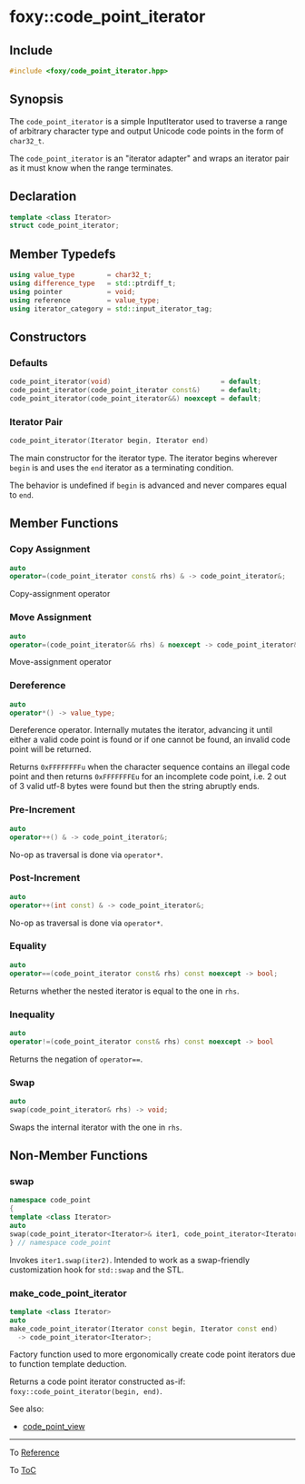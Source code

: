 # foxy::code_point_iterator

## Include

```c++
#include <foxy/code_point_iterator.hpp>
```

## Synopsis

The `code_point_iterator` is a simple InputIterator used to traverse a range of arbitrary character
type and output Unicode code points in the form of `char32_t`.

The `code_point_iterator` is an "iterator adapter" and wraps an iterator pair as it must know when
the range terminates.

## Declaration

```c++
template <class Iterator>
struct code_point_iterator;
```

## Member Typedefs

```c++
using value_type        = char32_t;
using difference_type   = std::ptrdiff_t;
using pointer           = void;
using reference         = value_type;
using iterator_category = std::input_iterator_tag;
```

## Constructors

### Defaults

```c++
code_point_iterator(void)                           = default;
code_point_iterator(code_point_iterator const&)     = default;
code_point_iterator(code_point_iterator&&) noexcept = default;
```

### Iterator Pair

```c++
code_point_iterator(Iterator begin, Iterator end)
```

The main constructor for the iterator type. The iterator begins wherever `begin` is and uses the
`end` iterator as a terminating condition.

The behavior is undefined if `begin` is advanced and never compares equal to `end`.

## Member Functions

### Copy Assignment

```c++
auto
operator=(code_point_iterator const& rhs) & -> code_point_iterator&;
```

Copy-assignment operator

### Move Assignment

```c++
auto
operator=(code_point_iterator&& rhs) & noexcept -> code_point_iterator&;
```

Move-assignment operator

### Dereference

```c++
auto
operator*() -> value_type;
```

Dereference operator. Internally mutates the iterator, advancing it until either a valid code point
is found or if one cannot be found, an invalid code point will be returned.

Returns `0xFFFFFFFFu` when the character sequence contains an illegal code point and then returns
`0xFFFFFFFEu` for an incomplete code point, i.e. 2 out of 3 valid utf-8 bytes were found but then
the string abruptly ends.

### Pre-Increment

```c++
auto
operator++() & -> code_point_iterator&;
```

No-op as traversal is done via `operator*`.

### Post-Increment

```c++
auto
operator++(int const) & -> code_point_iterator&;
```

No-op as traversal is done via `operator*`.

### Equality

```c++
auto
operator==(code_point_iterator const& rhs) const noexcept -> bool;
```

Returns whether the nested iterator is equal to the one in `rhs`.

### Inequality

```c++
auto
operator!=(code_point_iterator const& rhs) const noexcept -> bool
```

Returns the negation of `operator==`.

### Swap

```c++
auto
swap(code_point_iterator& rhs) -> void;
```

Swaps the internal iterator with the one in `rhs`.

## Non-Member Functions

### swap

```c++
namespace code_point
{
template <class Iterator>
auto
swap(code_point_iterator<Iterator>& iter1, code_point_iterator<Iterator>& iter2);
} // namespace code_point
```

Invokes `iter1.swap(iter2)`. Intended to work as a swap-friendly customization hook for `std::swap`
and the STL.

### make_code_point_iterator

```c++
template <class Iterator>
auto
make_code_point_iterator(Iterator const begin, Iterator const end)
  -> code_point_iterator<Iterator>;
```

Factory function used to more ergonomically create code point iterators due to function template
deduction.

Returns a code point iterator constructed as-if: `foxy::code_point_iterator(begin, end)`.

See also:
 * [code_point_view](./code_point_view.md#foxy::code_point_view)

---

To [Reference](../reference.md#Reference)

To [ToC](../index.md#Table-of-Contents)
